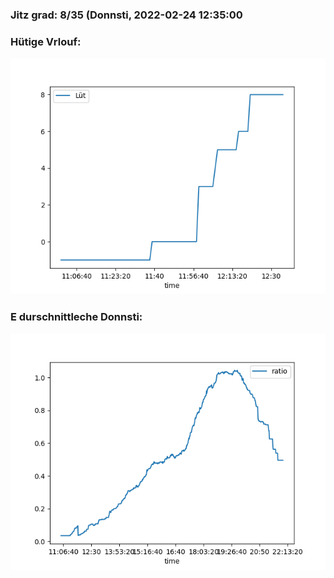 ### Jitz grad: 8/35 (Donnsti, 2022-02-24 12:35:00

### Hütige Vrlouf:
![Graph](Today.png)

### E durschnittleche Donnsti:
![Graph](Donnsti.png)
